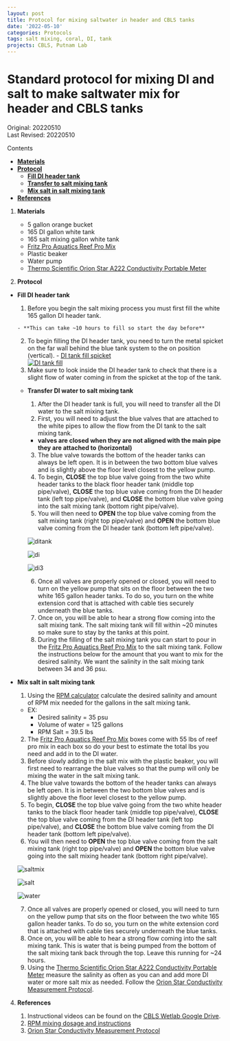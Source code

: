 ```yaml
---
layout: post
title: Protocol for mixing saltwater in header and CBLS tanks
date: '2022-05-10'
categories: Protocols
tags: salt mixing, coral, DI, tank
projects: CBLS, Putnam Lab
---
```


# Standard protocol for mixing DI and salt to make saltwater mix for header and CBLS tanks

Original: 20220510  
Last Revised: 20220510

Contents  
- [**Materials**](#Materials)    
- [**Protocol**](#Protocol)
    - [**Fill DI header tank**](#DI)
    - [**Transfer to salt mixing tank**](#Salt)
    - [**Mix salt in salt mixing tank**](#Saltmix)
- [**References**](#References)  

1. <a name="Materials"></a> **Materials**
    - 5 gallon orange bucket
    - 165 DI gallon white tank
    - 165 salt mixing gallon white tank
    - [Fritz Pro Aquatics Reef Pro Mix](https://www.amazon.com/Fritz-Aquatics-80243-Complete-Marine/dp/B01K4YY8HM)
    - Plastic beaker
    - Water pump
    - [Thermo Scientific Orion Star A222 Conductivity Portable Meter](https://www.fishersci.com/shop/products/orion-star-a222-conductivity-portable-meter/p-4529310)

2. <a name="Protocol"></a> **Protocol**
- <a name="DI"></a> **Fill DI header tank**
    1. Before you begin the salt mixing process you must first fill the white 165 gallon DI header tank.

      - **This can take ~10 hours to fill so start the day before**
    2. To begin filling the DI header tank, you need to turn the metal spicket on the far wall behind the blue tank system to the on position (vertical).
      - [DI tank fill spicket](https://youtube.com/shorts/JiGZhvBDHuQ)  
      [![DI tank fill](https://img.youtube.com/vi/JiGZhvBDHuQ/0.jpg)](https://youtube.com/shorts/JiGZhvBDHuQ "DI fill")
    3. Make sure to look inside the DI header tank to check that there is a slight flow of water coming in from the spicket at the top of the tank.


  - <a name="Salt"></a> **Transfer DI water to salt mixing tank**
    1. After the DI header tank is full, you will need to transfer all the DI water to the salt mixing tank.
    2. First, you will need to adjust the blue valves that are attached to the white pipes to allow the flow from the DI tank to the salt mixing tank.
      - **valves are closed when they are not aligned with the main pipe they are attached to (horizontal)**
    3. The blue valve towards the bottom of the header tanks can always be left open. It is in between the two bottom blue valves and is slightly above the floor level closest to the yellow pump.
    4. To begin, **CLOSE** the top blue valve going from the two white header tanks to the black floor header tank (middle top pipe/valve), **CLOSE** the top blue valve coming from the DI header tank (left top pipe/valve), and **CLOSE** the bottom blue valve going into the salt mixing tank (bottom right pipe/valve).
    5. You will then need to **OPEN** the top blue valve coming from the salt mixing tank (right top pipe/valve) and **OPEN** the bottom blue valve coming from the DI header tank (bottom left pipe/valve).

    ![ditank](https://github.com/Putnam-Lab/CBLS_Wetlab/blob/eba7ed04c820324a3640bbd34c9856e69bd0d0f2/images/DI_transfer1.jpg)

    ![di](https://github.com/Putnam-Lab/CBLS_Wetlab/blob/eba7ed04c820324a3640bbd34c9856e69bd0d0f2/images/DI_transfer2.jpg)

    ![di3](https://github.com/Putnam-Lab/CBLS_Wetlab/blob/eba7ed04c820324a3640bbd34c9856e69bd0d0f2/images/DI_transfer3.jpg)
    
    6. Once all valves are properly opened or closed, you will need to turn on the yellow pump that sits on the floor between the two white 165 gallon header tanks. To do so, you turn on the white extension cord that is attached with cable ties securely underneath the blue tanks.
    7. Once on, you will be able to hear a strong flow coming into the salt mixing tank. The salt mixing tank will fill within ~20 minutes so make sure to stay by the tanks at this point.
    8. During the filling of the salt mixing tank you can start to pour in the [Fritz Pro Aquatics Reef Pro Mix](https://www.amazon.com/Fritz-Aquatics-80243-Complete-Marine/dp/B01K4YY8HM) to the salt mixing tank. Follow the instructions below for the amount that you want to mix for the desired salinity. We want the salinity in the salt mixing tank between 34 and 36 psu.

- <a name="Saltmix"></a> **Mix salt in salt mixing tank**
  1. Using the [RPM calculator](https://fritzaquatics.com/resources/calculators/rpm-calculator) calculate the desired salinity and amount of RPM mix needed for the gallons in the salt mixing tank.
    - EX:
      - Desired salinity = 35 psu
      - Volume of water = 125 gallons
      - RPM Salt = 39.5 lbs
  2. The [Fritz Pro Aquatics Reef Pro Mix](https://www.amazon.com/Fritz-Aquatics-80243-Complete-Marine/dp/B01K4YY8HM) boxes come with 55 lbs of reef pro mix in each box so do your best to estimate the total lbs you need and add in to the DI water.
  3. Before slowly adding in the salt mix with the plastic beaker, you will first need to rearrange the blue valves so that the pump will only be mixing the water in the salt mixing tank.
  4. The blue valve towards the bottom of the header tanks can always be left open. It is in between the two bottom blue valves and is slightly above the floor level closest to the yellow pump.
  5. To begin, **CLOSE** the top blue valve going from the two white header tanks to the black floor header tank (middle top pipe/valve), **CLOSE** the top blue valve coming from the DI header tank (left top pipe/valve), and **CLOSE** the bottom blue valve coming from the DI header tank (bottom left pipe/valve).
  6. You will then need to **OPEN** the top blue valve coming from the salt mixing tank (right top pipe/valve) and **OPEN** the bottom blue valve going into the salt mixing header tank (bottom right pipe/valve).

    ![saltmix](https://github.com/Putnam-Lab/CBLS_Wetlab/blob/eba7ed04c820324a3640bbd34c9856e69bd0d0f2/images/Salt_mix1.jpg)

    ![salt](https://github.com/Putnam-Lab/CBLS_Wetlab/blob/eba7ed04c820324a3640bbd34c9856e69bd0d0f2/images/Salt_mix2.jpg)

    ![water](https://github.com/Putnam-Lab/CBLS_Wetlab/blob/eba7ed04c820324a3640bbd34c9856e69bd0d0f2/images/Salt_mix3.jpg)

  7. Once all valves are properly opened or closed, you will need to turn on the yellow pump that sits on the floor between the two white 165 gallon header tanks. To do so, you turn on the white extension cord that is attached with cable ties securely underneath the blue tanks.
  8. Once on, you will be able to hear a strong flow coming into the salt mixing tank. This is water that is being pumped from the bottom of the salt mixing tank back through the top. Leave this running for ~24 hours.
  9. Using the [Thermo Scientific Orion Star A222 Conductivity Portable Meter](https://www.fishersci.com/shop/products/orion-star-a222-conductivity-portable-meter/p-4529310) measure the salinity as often as you can and add more DI water or more salt mix as needed. Follow the [Orion Star Conductivity Measurement Protocol](https://github.com/Putnam-Lab/Lab_Management/blob/master/Lab_Resources/Equipment_Protocols/Orion_MultiParameter_Sensor_Protocol.md).


4. <a name="References"></a> **References**

    1.  Instructional videos can be found on the [CBLS Wetlab Google Drive](https://drive.google.com/drive/u/0/folders/1rjAgKVbZ6QKvHFtlRqQovO7LEwve81Qu).
    2. [RPM mixing dosage and instructions](https://fritzaquatics.com/products/fritz-rpm-reef-pro-mix)
    3. [Orion Star Conductivity Measurement Protocol](https://github.com/Putnam-Lab/Lab_Management/blob/master/Lab_Resources/Equipment_Protocols/Orion_MultiParameter_Sensor_Protocol.md)

